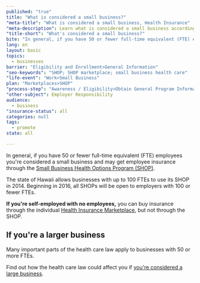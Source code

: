 ```yaml
---
published: "true"
title: "What is considered a small business?"
"meta-title": "What is considered a small business, Health Insurance"
"meta-description": Learn what is considered a small business according to the new health care law at Healthcare.gov. Find the best health insurance at the SHOP Marketplace
"title-short": "What's considered a small business?"
bite: "In general, if you have 50 or fewer full-time equivalent (FTE) employees you’re considered a small business and may get employee insurance through the Small Business Health Options Program (SHOP)."
lang: en
layout: basic
topics: 
  - businesses
barrier: "Eligibility and Enrollment>General Information"
"seo-keywords": "SHOP; SHOP marketplace; small business health care"
"life-event": "Work>Small Business"
plan: "Marketplaces>SHOP"
"process-step": "Awareness / Eligibility>Obtain General Program Information"
"other-subject": Employer Responsibility
audience: 
  - business
"insurance-status": all
categories: null
tags: 
  - promote
state: all

---
```


In general, if you have 50 or fewer full-time equivalent (FTE) employees you're considered a small business and may get employee insurance through the [Small Business Health Options Program (SHOP)](/what-is-the-shop-marketplace).

The state of Hawaii allows businesses with up to 100 FTEs to use its SHOP in 2014. Beginning in 2016, all SHOPs will be open to employers with 100 or fewer FTEs.

**If you're self-employed with no employees,** you can buy insurance through the individual [Health Insurance Marketplace](/what-is-the-health-insurance-marketplace), but not through the SHOP.  

## If you're a larger business

Many important parts of the health care law apply to businesses with 50 or more FTEs.
 
Find out how the health care law could affect you if [you're considered a large business](/what-do-large-business-owners-need-to-know).
